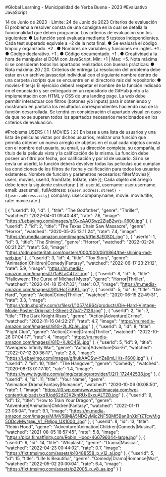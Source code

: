 
#Global Learning - Municipalidad de Yerba Buena - 2023 
#Evaluativo JavaScript

14 de Junio de 2023 - Límite: 24 de Junio de 2023 
Criterios de evaluación
El problema a resolver consta de una consigna en la cual se detalla la funcionalidad que deben
programar. Los criterios de evaluación son los siguientes:
● La función será evaluada mediante 5 testeos independientes. Cada test superado
equivale a +2 de la nota final.
● Se evaluará el código limpio y organizado. +2 .
● Nombres de variables y funciones en inglés. +1 .
● Código declarativo. +1 .
● Código documentado. +1 .
● Creatividad a la hora de manipular el DOM con JavaScript. Min: +1 | Max: +5.
Nota máxima si se consideran todos los apartados realizados con buenas prácticas:
● Nota máxima: 20 / 20.
Criterios de entrega
La resolución del problema debe estar en un archivo javascript individual con el siguiente
nombre dentro de una carpeta /scripts que se encuentre en el directorio raíz del repositorio:
● movies-filter.js
El ejercicio deberá respetar el nombre de la función indicado en el enunciado y ser entregado en
un repositorio de GitHub junto a la implementación con HTML y CSS de una landing page. La
web debe permitir interactuar con filtros (botones y/o inputs) para ir obteniendo y mostrando en
pantalla los resultados correspondientes haciendo uso de la función desarrollada. Se tendrá en
consideración el apartado visual en caso de que no se superen todos los apartados necesarios
mencionados en los criterios de evaluación.

#Problema USERS ( 1 ) MOVIES ( 2 )
En base a una lista de usuarios y una lista de películas vistas por dichos usuarios, realizar una
función que permita obtener un nuevo arreglo de objetos en el cual cada objetos consta con el
nombre del usuario, su email, su dirección completa, su compañía, el título de la película vista y
la calificación de la misma. La función debe poseer un filtro por fecha, por calificación y por id
de usuario. Si no se envía un userId, la función deberá devolver todas las películas que cumplan
las condiciones de los filtros de fecha y calificación para todos los usuarios existentes.
Nombre de función y parámetros necesarios:
filterMovies({ users, movies, userId, fromDate, toDate, rate });
Cada objeto del arreglo debe tener la siguiente estructura:
{
id: user.id,
username: user.username.
email: user.email,
fullAddress: `${user.address.street} - ${user.address.city}`
company: user.company.name,
movie: movie.title,
rate: movie.rate
}





[
  {
    "userId": 10,
    "id": 1,
    "title": "The Godfather",
    "genre": "Thriller",
    "watched": "2022-04-01 09:40:48",
    "rate": 7.6,
    "image": "https://i.ebayimg.com/images/g/X~cAAOSwz2ZiaB2w/s-l1600.jpg"
  },
  {
    "userId": 7,
    "id": 2,
    "title": "The Texas Chain Saw Massacre",
    "genre": "Horror",
    "watched": "2020-05-25 13:11:24",
    "rate": 7.4,
    "image": "https://m.media-amazon.com/images/I/91ei8JE0SDL.jpg"
  },
  {
    "userId": 1,
    "id": 3,
    "title": "The Shining",
    "genre": "Horror",
    "watched": "2022-02-24 00:21:22",
    "rate": 5.8,
    "image": "https://cdn.posteritati.com/posters/000/000/061/864/the-shining-md-web.jpg"
  },
  {
    "userId": 3,
    "id": 4,
    "title": "Toy Story",
    "genre": "Animation|Children|Comedy|Fantasy",
    "watched": "2022-06-17 23:21:12",
    "rate": 5.9,
    "image": "https://m.media-amazon.com/images/I/71aBLaC4TzL.jpg"
  },
  {
    "userId": 8,
    "id": 5,
    "title": "Halloween: The Curse of Michael Myers",
    "genre": "Horror|Thriller",
    "watched": "2020-04-18 15:47:33",
    "rate": 0.7,
    "image": "https://m.media-amazon.com/images/I/91UHof7cKKL.jpg"
  },
  {
    "userId": 5,
    "id": 6,
    "title": "Die Hard",
    "genre": "Action|Crime|Thriller",
    "watched": "2020-06-15 22:49:31",
    "rate": 3.3,
    "image": "https://cdn.shopify.com/s/files/1/1057/4964/products/Die-Hard-Vintage-Movie-Poster-Original-1-Sheet-27x41-7126.jpg"
  },
  {
    "userId": 2,
    "id": 7,
    "title": "The Dark Knight Rises",
    "genre": "Action|Adventure|Crime",
    "watched": "2022-11-16 04:22:21",
    "rate": 4.7,
    "image": "https://m.media-amazon.com/images/I/81G+2LJQJeL.jpg"
  },
  {
    "userId": 3,
    "id": 8,
    "title": "Fight Club",
    "genre": "Action|Crime|Drama|Thriller",
    "watched": "2022-10-26 07:04:17",
    "rate": 4,
    "image": "https://m.media-amazon.com/images/I/81D+KJkO4SL.jpg"
  },
  {
    "userId": 5,
    "id": 9,
    "title": "Avengers: Infinity War",
    "genre": "Action|Adventure|Sci-Fi",
    "watched": "2022-07-12 20:36:17",
    "rate": 2.8,
    "image": "https://i.ebayimg.com/images/g/kukAAOSw-YZa8mLH/s-l1600.jpg"
  },
  {
    "userId": 7,
    "id": 10,
    "title": "The Hangover",
    "genre": "Comedy",
    "watched": "2020-08-13 01:17:10",
    "rate": 1.4,
    "image": "https://www.tvguide.com/a/img/catalog/provider/1/2/1-172442538.jpg"
  },
  {
    "userId": 4,
    "id": 11,
    "title": "Your Name",
    "genre": "Animation|Drama|Fantasy|Romance",
    "watched": "2020-10-06 00:08:50",
    "rate": 1,
    "image": "https://i0.wp.com/www.septimacaja.com/wp-content/uploads/xq1Ugd62d23K2knRUx6xxuALTZB.jpg"
  },
  {
    "userId": 9,
    "id": 12,
    "title": "How to Train Your Dragon",
    "genre": "Adventure|Animation|Children|Fantasy",
    "watched": "2022-01-11 23:06:04",
    "rate": 9.1,
    "image": "https://m.media-amazon.com/images/M/MV5BMjA5NDQyMjc2NF5BMl5BanBnXkFtZTcwMjg5ODcyMw@@._V1_FMjpg_UX1000_.jpg"
  },
  {
    "userId": 8,
    "id": 13,
    "title": "Robin Hood",
    "genre": "Adventure|Animation|Children|Comedy|Musical",
    "watched": "2021-08-05 18:57:45",
    "rate": 5.8,
    "image": "https://pics.filmaffinity.com/Robin_Hood-466796044-large.jpg"
  },
  {
    "userId": 6,
    "id": 14,
    "title": "Whiplash",
    "genre": "Drama|Musical",
    "watched": "2022-04-23 00:44:02",
    "rate": 0.7,
    "image": "https://flxt.tmsimg.com/assets/p10488558_p_v12_ai.jpg"
  },
  {
    "userId": 5,
    "id": 15,
    "title": "Life Is Beautiful",
    "genre": "Comedy|Drama|Romance|War",
    "watched": "2022-05-02 20:00:04",
    "rate": 6.4,
    "image": "https://flxt.tmsimg.com/assets/p22005_p_v8_aa.jpg"
  }
]